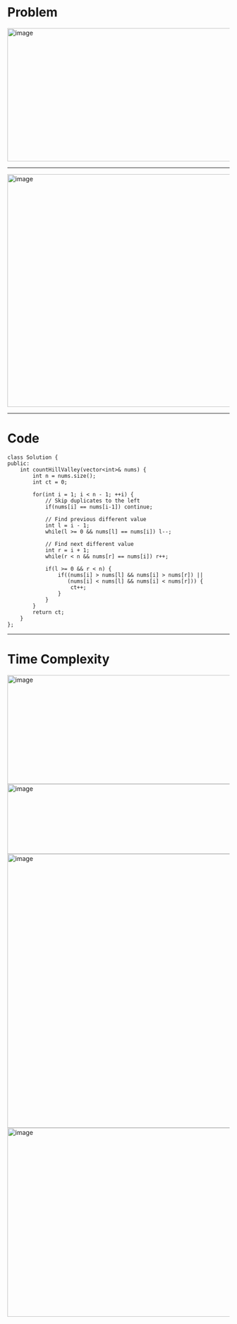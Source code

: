 # Problem 
<img width="1008" height="301" alt="image" src="https://github.com/user-attachments/assets/485dee12-3f6a-45c7-a899-dfc97fa8fbc7" />

---
<img width="1021" height="526" alt="image" src="https://github.com/user-attachments/assets/58f7e545-cce9-47f6-8432-973e33c47cd8" />

---
# Code
```
class Solution {
public:
    int countHillValley(vector<int>& nums) {
        int n = nums.size();
        int ct = 0;
        
        for(int i = 1; i < n - 1; ++i) {
            // Skip duplicates to the left
            if(nums[i] == nums[i-1]) continue;

            // Find previous different value
            int l = i - 1;
            while(l >= 0 && nums[l] == nums[i]) l--;

            // Find next different value
            int r = i + 1;
            while(r < n && nums[r] == nums[i]) r++;

            if(l >= 0 && r < n) {
                if((nums[i] > nums[l] && nums[i] > nums[r]) ||
                   (nums[i] < nums[l] && nums[i] < nums[r])) {
                    ct++;
                }
            }
        }
        return ct;
    }
};

```
---

# Time Complexity
<img width="1090" height="246" alt="image" src="https://github.com/user-attachments/assets/78e69a34-6822-4a7b-b985-bea8fceabe2a" />
<img width="973" height="158" alt="image" src="https://github.com/user-attachments/assets/a9ee03ce-9940-474f-9d0f-9ddf2caf8638" />
<img width="1011" height="619" alt="image" src="https://github.com/user-attachments/assets/d935613a-984f-4b1d-af11-6d9513aa9b33" />
<img width="1027" height="427" alt="image" src="https://github.com/user-attachments/assets/ba06784a-0ca1-4968-9b30-583f3c9f25dd" />



